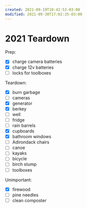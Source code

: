 ```yaml
---
created: 2021-09-19T10:42:53-03:00
modified: 2021-09-30T17:02:35-03:00
---
```


# 2021 Teardown

Prep:
- [x] charge camera batteries
- [x] charge 12v batteries
- [ ] locks for toolboxes

Teardown:
- [x] burn garbage 
- [ ] cameras
- [x] generator
- [x] berkey
- [ ] well
- [ ] fridge
- [ ] rain barrels
- [x] cupboards
- [x] bathroom windows
- [ ] Adirondack chairs
- [ ] canoe
- [ ] kayaks
- [ ] bicycle
- [ ] birch stump
- [ ] toolboxes

Unimportant:
- [x] firewood
- [ ] pine needles
- [ ] clean composter
